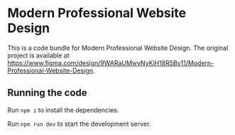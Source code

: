 
  # Modern Professional Website Design

  This is a code bundle for Modern Professional Website Design. The original project is available at https://www.figma.com/design/9WARaUMwyNyKiH18R5Bv11/Modern-Professional-Website-Design.

  ## Running the code

  Run `npm i` to install the dependencies.

  Run `npm run dev` to start the development server.
  